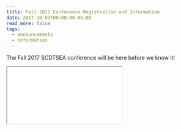 ```yaml
---
title: Fall 2017 Conference Registration and Information
date: 2017-10-07T00:00:00-05:00
read_more: false
tags:
  - announcements
  - information
---
```

The Fall 2017 SCDTSEA conference will be here before we know it!

<iframe src="/static/img/pdf/2017_conference_details.pdf"></iframe>

